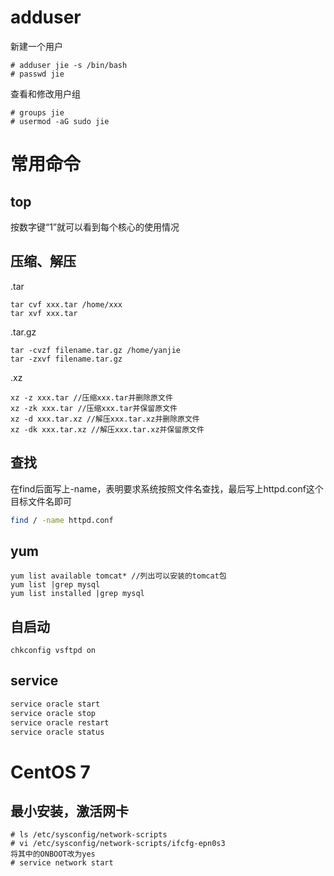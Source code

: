 # adduser

新建一个用户

```
# adduser jie -s /bin/bash
# passwd jie
```

查看和修改用户组

```
# groups jie
# usermod -aG sudo jie
```

# 常用命令

## top

按数字键“1”就可以看到每个核心的使用情况

## 压缩、解压

.tar

```
tar cvf xxx.tar /home/xxx
tar xvf xxx.tar
```

.tar.gz

```
tar -cvzf filename.tar.gz /home/yanjie
tar -zxvf filename.tar.gz
```

.xz

```
xz -z xxx.tar //压缩xxx.tar并删除原文件
xz -zk xxx.tar //压缩xxx.tar并保留原文件
xz -d xxx.tar.xz //解压xxx.tar.xz并删除原文件
xz -dk xxx.tar.xz //解压xxx.tar.xz并保留原文件
```

## 查找

在find后面写上-name，表明要求系统按照文件名查找，最后写上httpd.conf这个目标文件名即可

```bash
find / -name httpd.conf
```

## yum

```
yum list available tomcat* //列出可以安装的tomcat包
yum list |grep mysql
yum list installed |grep mysql
```

## 自启动

```
chkconfig vsftpd on
```

## service

```bash
service oracle start
service oracle stop
service oracle restart
service oracle status
```

# CentOS 7

## 最小安装，激活网卡

```
# ls /etc/sysconfig/network-scripts
# vi /etc/sysconfig/network-scripts/ifcfg-epn0s3
将其中的ONBOOT改为yes
# service network start
```
